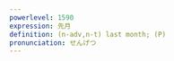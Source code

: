 ```yaml
---
powerlevel: 1590
expression: 先月
definition: (n-adv,n-t) last month; (P)
pronunciation: せんげつ
---
```

